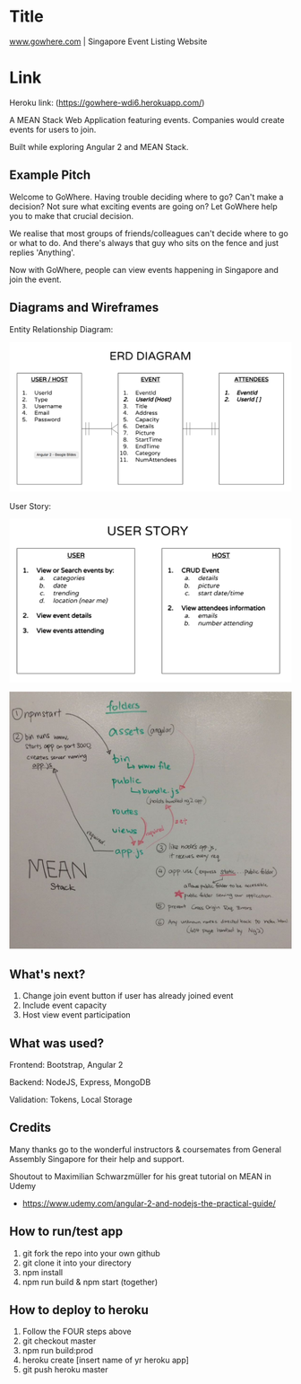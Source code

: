 # Title

www.gowhere.com | Singapore Event Listing Website

# Link
Heroku link: (https://gowhere-wdi6.herokuapp.com/)

A MEAN Stack Web Application featuring events. Companies would create events for users to join.

Built while exploring Angular 2 and MEAN Stack.

## Example Pitch

Welcome to GoWhere. Having trouble deciding where to go? Can't make a decision? Not sure what exciting events are going on?
Let GoWhere help you to make that crucial decision.

We realise that most groups of friends/colleagues can't decide where to go or what to do. And there's always that guy who sits on the fence and just replies 'Anything'.

Now with GoWhere, people can view events happening in Singapore and join the event.

## Diagrams and Wireframes

Entity Relationship Diagram:

![ERD](https://github.com/alexwong23/gowhere/blob/master/public/img/erd.png)

User Story:

![User Story](https://github.com/alexwong23/gowhere/blob/master/public/img/userstory.png)

![MEAN Stack Flow](https://github.com/alexwong23/gowhere/blob/master/public/img/mean.jpeg)

## What's next?
1. Change join event button if user has already joined event
2. Include event capacity
3. Host view event participation

## What was used?

Frontend: Bootstrap, Angular 2

Backend: NodeJS, Express, MongoDB

Validation: Tokens, Local Storage

## Credits

Many thanks go to the wonderful instructors & coursemates from General Assembly Singapore for their help and support.

Shoutout to Maximilian Schwarzmüller for his great tutorial on MEAN in Udemy
* https://www.udemy.com/angular-2-and-nodejs-the-practical-guide/

## How to run/test app
1. git fork the repo into your own github
2. git clone it into your directory
3. npm install
4. npm run build & npm start (together)

## How to deploy to heroku
1. Follow the FOUR steps above
2. git checkout master
3. npm run build:prod
4. heroku create [insert name of yr heroku app]
5. git push heroku master

